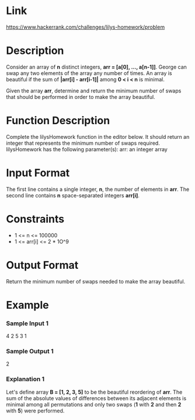 # Link

https://www.hackerrank.com/challenges/lilys-homework/problem

# Description

Consider an array of **n** distinct integers, **arr = [a[0], ..., a[n-1]]**. George can swap any two elements of the array any number of times. An array is beautiful if the sum of **|arr[i] - arr[i-1]|** among **0 < i < n** is minimal.

Given the array **arr**, determine and return the minimum number of swaps that should be performed in order to make the array beautiful.

# Function Description

Complete the lilysHomework function in the editor below. It should return an integer that represents the minimum number of swaps required. 
lilysHomework has the following parameter(s):
arr: an integer array

# Input Format

The first line contains a single integer, **n**, the number of elements in **arr**. The second line contains **n** space-separated integers **arr[i]**.

# Constraints
- 1 <= n <= 100000
- 1 <= arr[i] <= 2 * 1O^9

# Output Format

Return the minimum number of swaps needed to make the array beautiful.

# Example

### Sample Input 1
4
2 5 3 1

### Sample Output 1
2

### Explanation 1

Let's define array **B = [1, 2, 3, 5]** to be the beautiful reordering of **arr**. The sum of the absolute values of differences between its adjacent elements is minimal among all permutations and only two swaps (**1** with **2** and then **2** with **5**) were performed.